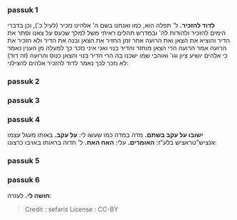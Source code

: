 
### passuk 1
<b>לדוד להזכיר.</b> ל' תפלה הוא, כמו ואנחנו בשם ה' אלהינו נזכיר (לעיל כ'), וכן בדברי הימים להזכיר ולהודות לה' ובמדרש תהלים ראיתי משל למלך שכעס על צאנו וסתר את הדיר והוציא את הצאן ואת הרועה אחר זמן החזיר את הצאן ובנה את הדיר ולא הזכיר את הרועה אמר הרועה הרי הצאן מוחזר והדיר בנוי ואני איני נזכר כך למעלה מן הענין נאמר כי אלהים יושיע ציון וגו' ואוהבי שמו ישכנו בה הרי הדיר בנוי והצאן כנוס והרועה (זה דוד) לא נזכר לכך נאמר לדוד להזכיר אלהים להצילני:

### passuk 2

### passuk 3

### passuk 4
<b>ישובו על עקב בשתם.</b> מדה במדה כמו שעשו לי:
<b>על עקב.</b> באותו מעגל עצמו אנציש"טראציש בלע"ז:
<b>האומרים.</b> עלי:
<b>האח האח.</b> ל' חדוה בראותו באויבו כרצונו:

### passuk 5

### passuk 6
<b>חושה לי.</b> לעזרה:

>Credit : sefaris
>License : CC-BY